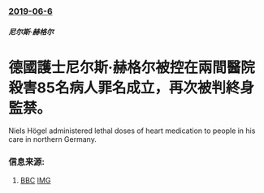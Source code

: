 ### [2019-06-6](/news/2019/06/6/index.md)

##### 尼尔斯·赫格尔
# 德國護士尼尔斯·赫格尔被控在兩間醫院殺害85名病人罪名成立，再次被判終身監禁。 

Niels Högel administered lethal doses of heart medication to people in his care in northern Germany.


### 信息来源:

1. [BBC](https://www.bbc.co.uk/news/world-europe-48539894) [IMG](https://ichef.bbci.co.uk/images/ic/1024x576/p07cd0cd.jpg)
